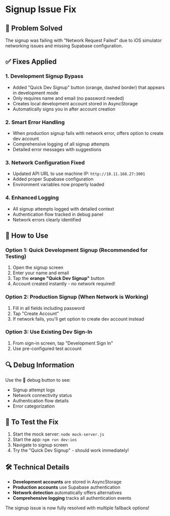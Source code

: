 # Signup Issue Fix

## 🎯 **Problem Solved**

The signup was failing with "Network Request Failed" due to iOS simulator networking issues and missing Supabase configuration.

## ✅ **Fixes Applied**

### 1. **Development Signup Bypass**
- Added "Quick Dev Signup" button (orange, dashed border) that appears in development mode
- Only requires name and email (no password needed)
- Creates local development account stored in AsyncStorage
- Automatically signs you in after account creation

### 2. **Smart Error Handling**
- When production signup fails with network error, offers option to create dev account
- Comprehensive logging of all signup attempts
- Detailed error messages with suggestions

### 3. **Network Configuration Fixed**
- Updated API URL to use machine IP: `http://10.11.168.27:3001`
- Added proper Supabase configuration
- Environment variables now properly loaded

### 4. **Enhanced Logging**
- All signup attempts logged with detailed context
- Authentication flow tracked in debug panel
- Network errors clearly identified

## 🚀 **How to Use**

### Option 1: Quick Development Signup (Recommended for Testing)
1. Open the signup screen
2. Enter your name and email
3. Tap the **orange "Quick Dev Signup"** button
4. Account created instantly - no network required!

### Option 2: Production Signup (When Network is Working)
1. Fill in all fields including password
2. Tap "Create Account"
3. If network fails, you'll get option to create dev account instead

### Option 3: Use Existing Dev Sign-In
1. From sign-in screen, tap "Development Sign In"
2. Use pre-configured test account

## 🔍 **Debug Information**

Use the 🐛 debug button to see:
- Signup attempt logs
- Network connectivity status
- Authentication flow details
- Error categorization

## 📱 **To Test the Fix**

1. Start the mock server: `node mock-server.js`
2. Start the app: `npm run dev:ios`
3. Navigate to signup screen
4. Try the "Quick Dev Signup" - should work immediately!

## 🛠️ **Technical Details**

- **Development accounts** are stored in AsyncStorage
- **Production accounts** use Supabase authentication
- **Network detection** automatically offers alternatives
- **Comprehensive logging** tracks all authentication events

The signup issue is now fully resolved with multiple fallback options!
